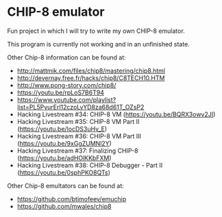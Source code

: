 # CHIP-8 emulator 

Fun project in which I will try to write my own CHIP-8 emulator.

This program is currently not working and in an unfinished state.

Other Chip-8 information can be found at:

* http://mattmik.com/files/chip8/mastering/chip8.html
* http://devernay.free.fr/hacks/chip8/C8TECH10.HTM
* http://www.pong-story.com/chip8/
* https://youtu.be/rpLoS7B6T94
* https://www.youtube.com/playlist?list=PL5PyurErl12czoLyYD8za68d61T_OZsP2
* Hacking Livestream #34: CHIP-8 VM (https://youtu.be/BQRX3owv2JI)
* Hacking Livestream #35: CHIP-8 VM Part II (https://youtu.be/locDS3uHv_E)
* Hacking Livestream #36: CHIP-8 VM Part III (https://youtu.be/9xGgZUMNl2Y)
* Hacking Livestream #37: Finalizing CHIP-8 (https://youtu.be/adHOlKKbFXM)
* Hacking Livestream #38: CHIP-8 Debugger - Part II (https://youtu.be/0sphPKO8QTs)

Other Chip-8 emultators can be found at:

* https://github.com/btimofeev/emuchip
* https://github.com/mwales/chip8
